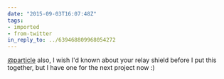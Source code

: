 ```yaml
---
date: "2015-09-03T16:07:48Z"
tags:
- imported
- from-twitter
in_reply_to: ../639468809968054272
---
```

[@particle](https://twitter.com/particle) also, I wish I'd known about your relay shield before I put this together, but I have one for the next project now :\)
